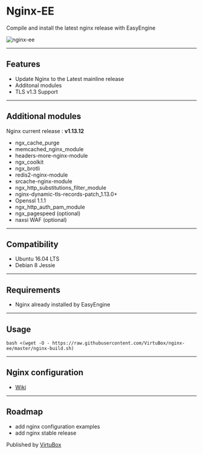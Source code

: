 # Nginx-EE 

Compile and install the latest nginx release with EasyEngine


![nginx-ee](https://raw.githubusercontent.com/VirtuBox/nginx-ee/master/nginx-ee.png)


-----
## Features
* Update Nginx to the Latest mainline release 
* Additonal modules
* TLS v1.3 Support

-----

## Additional modules 

Nginx current release : **v1.13.12**

* ngx_cache_purge
* memcached_nginx_module
* headers-more-nginx-module
* ngx_coolkit
* ngx_brotli 
* redis2-nginx-module
* srcache-nginx-module
* ngx_http_substitutions_filter_module
* nginx-dynamic-tls-records-patch_1.13.0+
* Openssl 1.1.1
* ngx_http_auth_pam_module
* ngx_pagespeed (optional)
* naxsi WAF (optional)
-----

## Compatibility

* Ubuntu 16.04 LTS
* Debian 8 Jessie 

----

## Requirements
* Nginx already installed by EasyEngine 

-----

## Usage

```
bash <(wget -O - https://raw.githubusercontent.com/VirtuBox/nginx-ee/master/nginx-build.sh)
```
-----

##  Nginx configuration 

* [Wiki](https://github.com/VirtuBox/nginx-ee/wiki/)

-----
## Roadmap
* add nginx configuration examples
* add nginx stable release

Published by <a href="https://virtubox.net" title="VirtuBox">VirtuBox</a>




